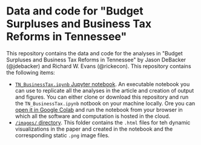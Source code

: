 # Data and code for "Budget Surpluses and Business Tax Reforms in Tennessee"
This repository contains the data and code for the analyses in "Budget Surpluses and Business Tax Reforms in Tennessee" by Jason DeBacker (@jdebacker) and Richard W. Evans (@rickecon). This repository contains the following items:
* [`TN_BusinessTax.ipynb` Jupyter notebook](). An executable notebook you can use to replicate all the analyses in the article and creation of output and figures. You can either clone or download this repository and run the `TN_BusinessTax.ipynb` notbook on your machine locally. Ore you can [open it in Google Colab]() and run the notebook from your browser in which all the software and computation is hosted in the cloud.
* [`/images/` directory](). This folder contains the `.html` files for teh dynamic visualizations in the paper and created in the notebook and the corresponding static `.png` image files.
